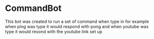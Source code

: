 # CommandBot

This bot was created to run a set of command when type in for example when ping was type it would respond with pong and when youtube was type
it would resond with the youtube link set up 
